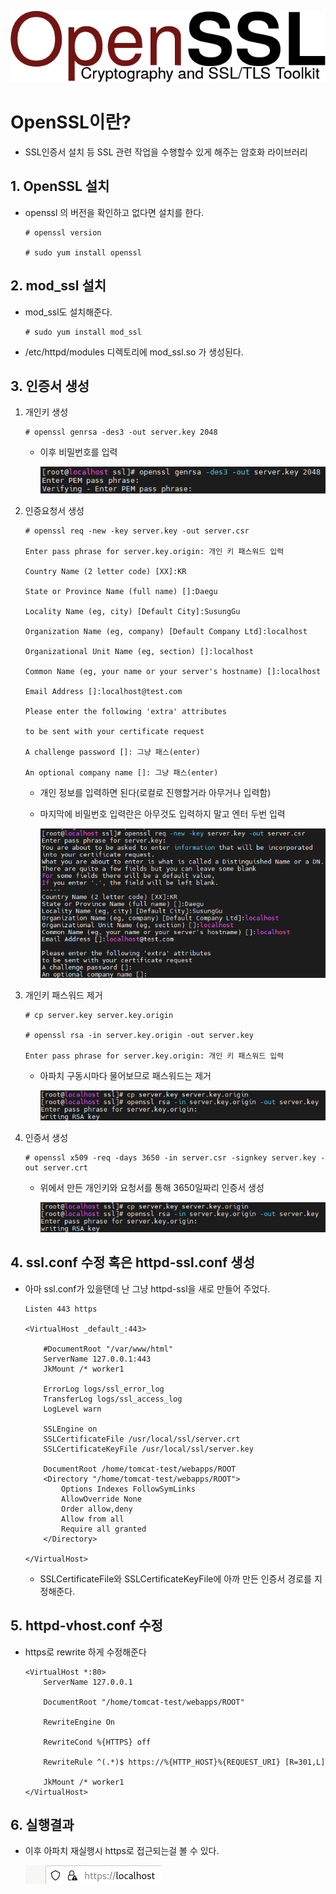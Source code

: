 ![alt text](img/OpenSSL.png)
# OpenSSL이란?
- SSL인증서 설치 등 SSL 관련 작업을 수행할수 있게 해주는 암호화 라이브러리

## 1. OpenSSL 설치
- openssl 의 버전을 확인하고 없다면 설치를 한다. 

    ```
    # openssl version

    # sudo yum install openssl
    ```

## 2. mod_ssl 설치
- mod_ssl도 설치해준다. 
    ```
    # sudo yum install mod_ssl
    ```
    
- /etc/httpd/modules 디렉토리에 mod_ssl.so 가 생성된다.


## 3. 인증서 생성
1. 개인키 생성 
    ```
    # openssl genrsa -des3 -out server.key 2048
    ```
    - 이후 비밀번호를 입력

        ![alt text](<img/개인키 생성.png>)

2. 인증요청서 생성
    ```
    # openssl req -new -key server.key -out server.csr

    Enter pass phrase for server.key.origin: 개인 키 패스워드 입력

    Country Name (2 letter code) [XX]:​KR

    State or Province Name (full name) []:Daegu

    Locality Name (eg, city) [Default City]:SusungGu

    Organization Name (eg, company) [Default Company Ltd]:localhost

    Organizational Unit Name (eg, section) []:localhost

    Common Name (eg, your name or your server's hostname) []:localhost

    Email Address []:localhost@test.com

    Please enter the following 'extra' attributes

    to be sent with your certificate request

    A challenge password []: 그냥 패스(enter)

    An optional company name []: 그냥 패스(enter)
    ```
    - 개인 정보를 입력하면 된다(로컬로 진행할거라 아무거나 입력함)
    - 마지막에 비밀번호 입력란은 아무것도 입력하지 말고 엔터 두번 입력

        ![alt text](<img/인증요청서 생성.png>)

3. 개인키 패스워드 제거
    ```
    # cp server.key server.key.origin

    # openssl rsa -in server.key.origin -out server.key

    Enter pass phrase for server.key.origin: 개인 키 패스워드 입력
    ```
    - 아파치 구동시마다 물어보므로 패스워드는 제거
    
        ![alt text](<img/개인키 패스워드 제거.png>)

4. 인증서 생성
    ```
    # openssl x509 -req -days 3650 -in server.csr -signkey server.key -out server.crt
    ```
    - 위에서 만든 개인키와 요청서를 통해 3650일짜리 인증서 생성

        ![alt text](<img/개인키 패스워드 제거.png>)

## 4. ssl.conf 수정 혹은 httpd-ssl.conf 생성
- 아마 ssl.conf가 있을탠데 난 그냥 httpd-ssl을 새로 만들어 주었다.
    ```
    Listen 443 https

    <VirtualHost _default_:443>

        #DocumentRoot "/var/www/html"
        ServerName 127.0.0.1:443
        JkMount /* worker1

        ErrorLog logs/ssl_error_log
        TransferLog logs/ssl_access_log
        LogLevel warn

        SSLEngine on
        SSLCertificateFile /usr/local/ssl/server.crt
        SSLCertificateKeyFile /usr/local/ssl/server.key

        DocumentRoot /home/tomcat-test/webapps/ROOT
        <Directory "/home/tomcat-test/webapps/ROOT">
            Options Indexes FollowSymLinks
            AllowOverride None
            Order allow,deny
            Allow from all
            Require all granted
        </Directory>

    </VirtualHost>
    ```
    - SSLCertificateFile와 SSLCertificateKeyFile에 아까 만든 인증서 경로를 지정해준다.

## 5. httpd-vhost.conf 수정
- https로 rewrite 하게 수정해준다
    ```
    <VirtualHost *:80>
        ServerName 127.0.0.1
        
        DocumentRoot "/home/tomcat-test/webapps/ROOT"
        
        RewriteEngine On
        
        RewriteCond %{HTTPS} off
        
        RewriteRule ^(.*)$ https://%{HTTP_HOST}%{REQUEST_URI} [R=301,L]
        
        JkMount /* worker1
    </VirtualHost>
    ```

## 6. 실행결과
- 이후 아파치 재실행시 https로 접근되는걸 볼 수 있다.

    ![alt text](<img/OpenSSL 결과.png>)
